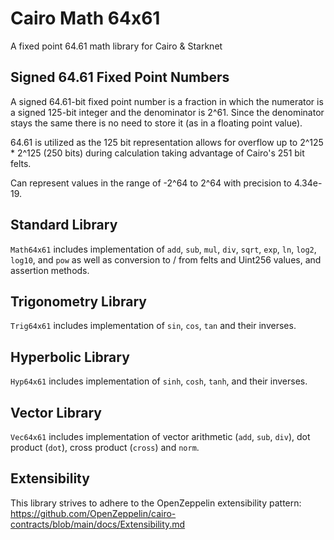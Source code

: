 # Cairo Math 64x61

A fixed point 64.61 math library for Cairo & Starknet

## Signed 64.61 Fixed Point Numbers ##
A signed 64.61-bit fixed point number is a fraction in which the numerator is a signed 125-bit integer and the denominator is 2^61. Since the denominator stays the same there is no need to store it (as in a floating point value).

64.61 is utilized as the 125 bit representation allows for overflow up to 2^125 * 2^125 (250 bits) during calculation taking advantage of Cairo's 251 bit felts.

Can represent values in the range of -2^64 to 2^64 with precision to 4.34e-19.

## Standard Library ##
`Math64x61` includes implementation of `add`, `sub`, `mul`, `div`, `sqrt`, `exp`, `ln`, `log2`, `log10`, and `pow` as well as conversion to / from felts and Uint256 values, and assertion methods.

## Trigonometry Library ##
`Trig64x61` includes implementation of `sin`, `cos`, `tan` and their inverses.

## Hyperbolic Library ##
`Hyp64x61` includes implementation of `sinh`, `cosh`, `tanh`, and their inverses.

## Vector Library ##
`Vec64x61` includes implementation of vector arithmetic (`add`, `sub`, `div`), dot product (`dot`), cross product (`cross`) and `norm`.

## Extensibility ##
This library strives to adhere to the OpenZeppelin extensibility pattern: https://github.com/OpenZeppelin/cairo-contracts/blob/main/docs/Extensibility.md
